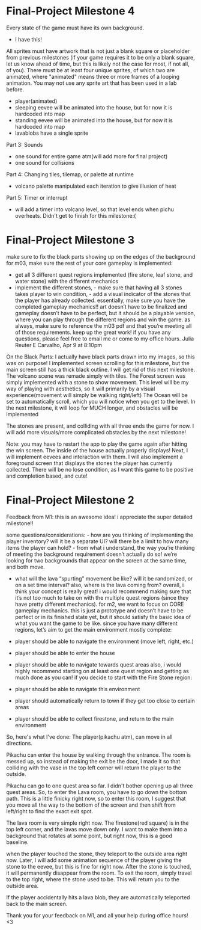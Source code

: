 # Final-Project Milestone 4
Every state of the game must have its own background. 
- I have this!

All sprites must have artwork that is not just a blank square or placeholder from
previous milestones (if your game requires it to be only a blank square, let us know
ahead of time, but this is likely not the case for most, if not all, of you). There must be at
least four unique sprites, of which two are animated, where "animated" means three or
more frames of a looping animation. You may not use any sprite art that has been used
in a lab before.
- player(animated)
- sleeping eevee will be animated into the house, but for now it is hardcoded into map
- standing eevee will be animated into the house, but for now it is hardcoded into map
- lavablobs have a single sprite

Part 3: Sounds
- one sound for entire game atm(will add more for final project)
- one sound for collisions

Part 4: Changing tiles, tilemap, or palette at runtime
- volcano palette manipulated each iteration to give illusion of heat

Part 5: Timer or interrupt
- will add a timer into volcano level, so that level ends when pichu overheats. Didn't get to finish for this milestone:(

# Final-Project Milestone 3
make sure to fix the black parts showing up on the edges of the background 
for m03, make sure the rest of your core gameplay is implemented: 
- get all 3 different quest regions implemented (fire stone, leaf stone, and water stone) with the different mechanics
- implement the different stones, - make sure that having all 3 stones takes player to win condition, - add a visual indicator of the stones that the player has already collected. essentially, make sure you have the completed gameplay mechanics!! art doesn’t have to be finalized and gameplay doesn’t have to be perfect, but it should be a playable version, where you can play through the different regions and win the game. as always, make sure to reference the m03 pdf and that you’re meeting all of those requirements. keep up the great work! if you have any questions, please feel free to email me or come to my office hours.
Julia Reuter E Carvalho, Apr 9 at 8:10pm

On the Black Parts:
I actually have black parts drawn into my images, so this was on purpose! I implemented screen scrolling for this milestone, but the main screen still has a thick black outline. I will get rid of this next milestone.
The volcano scene was remade simply with tiles.
The Forest screen was simply implemented with a stone to show movement. This level will be my way of playing with aesthetics, so it will primarily by a visual experience(movement will simply be walking right/left)
The Ocean will be set to automatically scroll, which you will notice when you get to the level. In the next milestone, it will loop for MUCH longer, and obstacles will be implemented

The stones are present, and colliding with all three ends the game for now. I will add more visuals/more complicated obstacles by the next milestone!

Note: you may have to restart the app to play the game again after hitting the win screen.
The inside of the house actually properly displays! Next, I will implement eevees and interaction with them.
I will also implement a foreground screen that displays the stones the player has currently collected. There will be no lose condition, as I want this game to be positive and completion based, and cute!

# Final-Project Milestone 2
 Feedback from M1:
 this is an awesome idea! i appreciate the super detailed milestone!! 

some questions/considerations: - how are you thinking of implementing the player inventory? will it be a separate UI? will there be a limit to how many items the player can hold? - from what i understand, the way you’re thinking of meeting the background requirement doesn’t actually do so! we’re looking for two backgrounds that appear on the screen at the same time, and both move. 

- what will the lava “spurting” movement be like? will it be randomized, or on a set time interval? 
also, where is the lava coming from? overall, i think your concept is really great! i would recommend making sure that it’s not too much to take on with the multiple quest regions (since they have pretty different mechanics). for m2, we want to focus on CORE gameplay mechanics. this is just a prototype and doesn’t have to be perfect or in its finished state yet, but it should satisfy the basic idea of what you want the game to be like. since you have many different regions, let’s aim to get the main environment mostly complete: 

- player should be able to navigate the environment (move left, right, etc.) 
- player should be able to enter the house 
- player should be able to navigate towards quest areas also, i would highly recommend starting on at least one quest region and getting as much done as you can! if you decide to start with the Fire Stone region: 
- player should be able to navigate this environment 
- player should automatically return to town if they get too close to certain areas 
- player should be able to collect firestone, and return to the main environment 

So, here's what I've done:
The player(pikachu atm), can move in all directions. 

Pikachu can enter the house by walking through the entrance. The room is messed up, so instead of making the exit be the door, I made it so that colliding with the vase in the top left corner will return the player to the outside.

Pikachu can go to one quest area so far. I didn't bother opening up all three quest areas. So, to enter the Lava room, you have to go down the bottom path. This is a little finicky right now, so to enter this room, I suggest that you move all the way to the bottom of the screen and then shift from left/right to find the exact exit spot.

The lava room is very simple right now. The firestone(red square) is in the top left corner, and the lavas move down only. I want to make them into a background that rotates at some point, but right now, this is a good baseline.

when the player touched the stone, they teleport to the outside area right now. Later, I will add some animation sequence of the player giving the stone to the eevee, but this is fine for right now.
After the stone is touched, it will permanently disappear from the room. To exit the room, simply travel to the top right, where the stone used to be. This will return you to the outside area.

If the player accidentally hits a lava blob, they are automatically teleported back to the main screen.

Thank you for your feedback on M1, and all your help during office hours! <3
